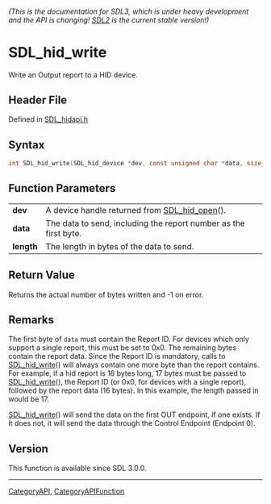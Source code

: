 ###### (This is the documentation for SDL3, which is under heavy development and the API is changing! [SDL2](https://wiki.libsdl.org/SDL2/) is the current stable version!)
# SDL_hid_write

Write an Output report to a HID device.

## Header File

Defined in [SDL_hidapi.h](https://github.com/libsdl-org/SDL/blob/main/include/SDL3/SDL_hidapi.h)

## Syntax

```c
int SDL_hid_write(SDL_hid_device *dev, const unsigned char *data, size_t length);

```

## Function Parameters

|                |                                                                  |
| -------------- | ---------------------------------------------------------------- |
| **dev**        | A device handle returned from [SDL_hid_open](SDL_hid_open)().    |
| **data**       | The data to send, including the report number as the first byte. |
| **length**     | The length in bytes of the data to send.                         |

## Return Value

Returns the actual number of bytes written and -1 on error.

## Remarks

The first byte of `data` must contain the Report ID. For devices which only
support a single report, this must be set to 0x0. The remaining bytes
contain the report data. Since the Report ID is mandatory, calls to
[SDL_hid_write](SDL_hid_write)() will always contain one more byte than the
report contains. For example, if a hid report is 16 bytes long, 17 bytes
must be passed to [SDL_hid_write](SDL_hid_write)(), the Report ID (or 0x0,
for devices with a single report), followed by the report data (16 bytes).
In this example, the length passed in would be 17.

[SDL_hid_write](SDL_hid_write)() will send the data on the first OUT
endpoint, if one exists. If it does not, it will send the data through the
Control Endpoint (Endpoint 0).

## Version

This function is available since SDL 3.0.0.

----
[CategoryAPI](CategoryAPI), [CategoryAPIFunction](CategoryAPIFunction)

